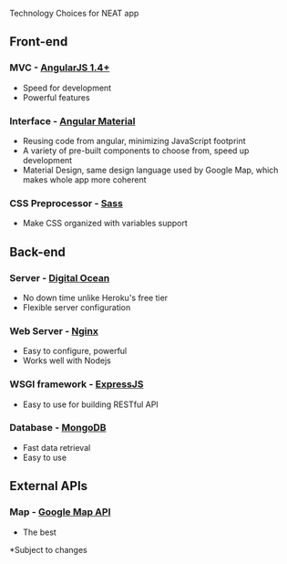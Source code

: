 Technology Choices for NEAT app

## Front-end
### MVC - [AngularJS 1.4+](https://angularjs.org/)
- Speed for development
- Powerful features
 
### Interface - [Angular Material](https://material.angularjs.org/latest/)
- Reusing code from angular, minimizing JavaScript footprint
- A variety of pre-built components to choose from, speed up development
- Material Design, same design language used by Google Map, which makes whole app more coherent

### CSS Preprocessor - [Sass](http://sass-lang.com/)
- Make CSS organized with variables support

## Back-end
### Server - [Digital Ocean](digitalocean.com)
- No down time unlike Heroku's free tier
- Flexible server configuration

### Web Server - [Nginx](https://www.nginx.com/resources/wiki/)
- Easy to configure, powerful
- Works well with Nodejs

### WSGI framework - [ExpressJS](http://expressjs.com/)
- Easy to use for building RESTful API

### Database - [MongoDB](https://www.mongodb.org/)
- Fast data retrieval
- Easy to use

## External APIs
### Map - [Google Map API](https://developers.google.com/maps/documentation/javascript/)

- The best

*Subject to changes
